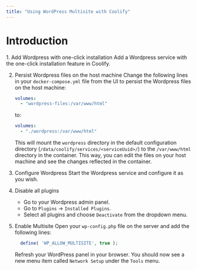```yaml
---
title: "Using WordPress Multisite with Coolify"
---
```


# Introduction

<Steps>
1. Add Wordpress with one-click installation
  Add a Wordpress service with the one-click installation feature in Coolify.

2. Persist Wordpress files on the host machine
  Change the following lines in your `docker-compose.yml` file from the UI to persist the Wordpress files on the host machine:
    ```yaml
    volumes:
      - "wordpress-files:/var/www/html"
    ```
    to:
    ```yaml
    volumes:
      - "./wordpress:/var/www/html"
    ```
    This will mount the `wordpress` directory in the default configuration directory (`/data/coolify/services/<serviceUuid>/`) to the `/var/www/html` directory in the container. This way, you can edit the files on your host machine and see the changes reflected in the container.

3. Configure Wordpress
    Start the Wordpress service and configure it as you wish.

4. Disable all plugins
    -  Go to your Wordpress admin panel.
    -  Go to `Plugins` -> `Installed Plugins`.
    -  Select all plugins and choose `Deactivate` from the dropdown menu.

5. Enable Multisite
    Open your `wp-config.php` file on the server and add the following lines:
    ```php
      define( 'WP_ALLOW_MULTISITE', true );
    ```
    Refresh your WordPress panel in your browser. You should now see a new menu item called `Network Setup` under the `Tools` menu.
</Steps>
